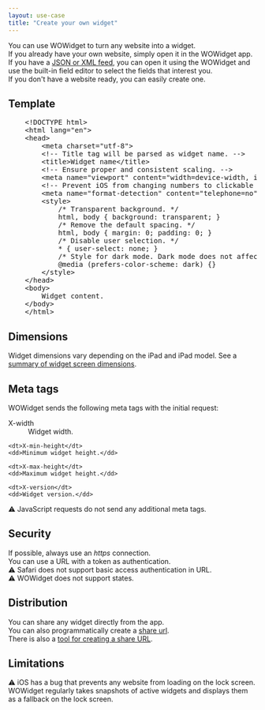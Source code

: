```yaml
---
layout: use-case
title: "Create your own widget"
---
```


<p>
    You can use WOWidget to turn any website into a widget.<br>
    If you already have your own website, simply open it in the WOWidget app.<br>
    If you have a <a href="/use-case/json-xml">JSON or XML feed</a>, you can open it using the WOWidget and use the built-in field editor to select the fields that interest you.<br>
    If you don't have a website ready, you can easily create one.
</p>

<h2>Template</h2>
<pre>
    &#x3C;!DOCTYPE html&#x3E;
    &#x3C;html lang=&#x22;en&#x22;&#x3E;
    &#x3C;head&#x3E;
        &#x3C;meta charset=&#x22;utf-8&#x22;&#x3E;
        &#x3C;!-- Title tag will be parsed as widget name. --&#x3E;
        &#x3C;title&#x3E;Widget name&#x3C;/title&#x3E;
        &#x3C;!-- Ensure proper and consistent scaling. --&#x3E;
        &#x3C;meta name=&#x22;viewport&#x22; content=&#x22;width=device-width, initial-scale=1.0, minimum-scale=1.0, maximum-scale=1.0&#x22;&#x3E;
        &#x3C;!-- Prevent iOS from changing numbers to clickable links. --&#x3E;
        &#x3C;meta name=&#x22;format-detection&#x22; content=&#x22;telephone=no&#x22;&#x3E;
        &#x3C;style&#x3E;
            /* Transparent background. */
            html, body { background: transparent; }
            /* Remove the default spacing. */
            html, body { margin: 0; padding: 0; }
            /* Disable user selection. */
            * { user-select: none; }
            /* Style for dark mode. Dark mode does not affect widgets. */
            @media (prefers-color-scheme: dark) {}
        &#x3C;/style&#x3E;
    &#x3C;/head&#x3E;
    &#x3C;body&#x3E;
        Widget content.
    &#x3C;/body&#x3E;
    &#x3C;/html&#x3E;
</pre>

<h2>Dimensions</h2>
<p>
    Widget dimensions vary depending on the iPad and iPad model. See a <a href="/blog/2020-05-28-dimensions">summary of widget screen dimensions</a>.
</p>

<h2>Meta tags</h2>
<p>
    WOWidget sends the following meta tags with the initial request:
</p>
<dl>
    <dt>X-width</dt>
    <dd>Widget width.</dd>

    <dt>X-min-height</dt>
    <dd>Minimum widget height.</dd>

    <dt>X-max-height</dt>
    <dd>Maximum widget height.</dd>

    <dt>X-version</dt>
    <dd>Widget version.</dd>
</dl>
<p>
    ⚠️ JavaScript requests do not send any additional meta tags.
</p>

<h2>Security</h2>
<p>
    If possible, always use an <var>https</var> connection.<br>
    You can use a URL with a token as authentication.<br>
    ⚠️ Safari does not support basic access authentication in URL.<br>
    ⚠️ WOWidget does not support states.<br>
</p>

<h2>Distribution</h2>
<p>
    You can share any widget directly from the app.<br>
    You can also programmatically create a <a href="/blog/2020-06-08-share-url-scheme.html">share url</a>.<br>
    There is also a <a href="/tools/share-url">tool for creating a share URL</a>.
</p>

<h2>Limitations</h2>
<p>
    ⚠️ iOS has a bug that prevents any website from loading on the lock screen. WOWidget regularly takes snapshots of active widgets and displays them as a fallback on the lock screen.
</p>
